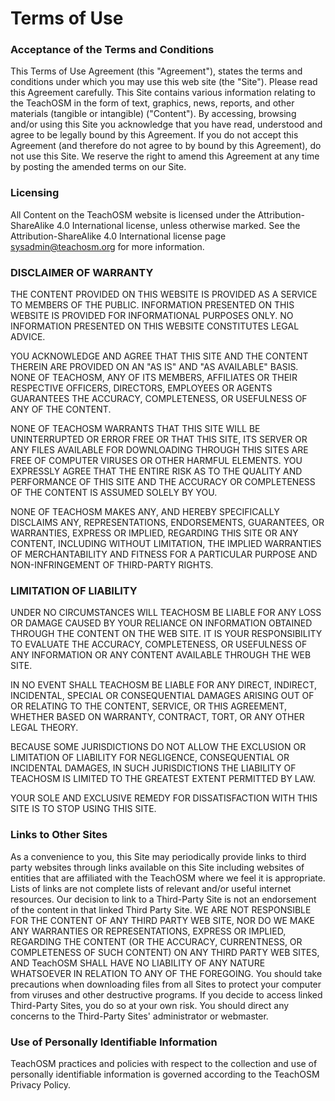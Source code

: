 # Terms of Use

### Acceptance of the Terms and Conditions
This Terms of Use Agreement (this "Agreement"), states the terms and conditions under which you may use this web site (the "Site").  Please read this Agreement carefully.  This Site contains various information relating to the TeachOSM in the form of text, graphics, news, reports, and other materials (tangible or intangible) ("Content").  By accessing, browsing and/or using this Site you acknowledge that you have read, understood and agree to be legally bound by this Agreement.  If you do not accept this Agreement (and therefore do not agree to by bound by this Agreement), do not use this Site. We reserve the right to amend this Agreement at any time by posting the amended terms on our Site.   

### Licensing
All Content on the TeachOSM website is licensed under the Attribution-ShareAlike 4.0 International license, unless otherwise marked. See the Attribution-ShareAlike 4.0 International license page [sysadmin@teachosm.org](https://creativecommons.org/licenses/by-sa/4.0/) for more information.

### DISCLAIMER OF WARRANTY
THE CONTENT PROVIDED ON THIS WEBSITE IS PROVIDED AS A SERVICE TO MEMBERS OF THE PUBLIC. INFORMATION PRESENTED ON THIS WEBSITE IS PROVIDED FOR INFORMATIONAL PURPOSES ONLY.  NO INFORMATION PRESENTED ON THIS WEBSITE CONSTITUTES LEGAL ADVICE. 

YOU ACKNOWLEDGE AND AGREE THAT THIS SITE AND THE CONTENT THEREIN ARE PROVIDED ON AN "AS IS" AND "AS AVAILABLE" BASIS.  NONE OF TEACHOSM, ANY OF ITS MEMBERS, AFFILIATES OR THEIR RESPECTIVE OFFICERS, DIRECTORS, EMPLOYEES OR AGENTS GUARANTEES THE ACCURACY, COMPLETENESS, OR USEFULNESS OF ANY OF THE CONTENT. 

NONE OF TEACHOSM WARRANTS THAT THIS SITE WILL BE UNINTERRUPTED OR ERROR FREE OR THAT THIS SITE, ITS SERVER OR ANY FILES AVAILABLE FOR DOWNLOADING THROUGH THIS SITES ARE FREE OF COMPUTER VIRUSES OR OTHER HARMFUL ELEMENTS.  YOU EXPRESSLY AGREE THAT THE ENTIRE RISK AS TO THE QUALITY AND PERFORMANCE OF THIS SITE AND THE ACCURACY OR COMPLETENESS OF THE CONTENT IS ASSUMED SOLELY BY YOU. 

NONE OF TEACHOSM MAKES ANY, AND HEREBY SPECIFICALLY DISCLAIMS ANY, REPRESENTATIONS, ENDORSEMENTS, GUARANTEES, OR WARRANTIES, EXPRESS OR IMPLIED, REGARDING THIS SITE OR ANY CONTENT, INCLUDING WITHOUT LIMITATION, THE IMPLIED WARRANTIES OF MERCHANTABILITY AND FITNESS FOR A PARTICULAR PURPOSE AND NON-INFRINGEMENT OF THIRD-PARTY RIGHTS.

### LIMITATION OF LIABILITY
UNDER NO CIRCUMSTANCES WILL TEACHOSM BE LIABLE FOR ANY LOSS OR DAMAGE CAUSED BY YOUR RELIANCE ON INFORMATION OBTAINED THROUGH THE CONTENT ON THE WEB SITE.  IT IS YOUR RESPONSIBILITY TO EVALUATE THE ACCURACY, COMPLETENESS, OR USEFULNESS OF ANY INFORMATION OR ANY CONTENT AVAILABLE THROUGH THE WEB SITE.

IN NO EVENT SHALL TEACHOSM BE LIABLE FOR ANY DIRECT, INDIRECT, INCIDENTAL, SPECIAL OR CONSEQUENTIAL DAMAGES ARISING OUT OF OR RELATING TO THE CONTENT, SERVICE, OR THIS AGREEMENT, WHETHER BASED ON WARRANTY, CONTRACT, TORT, OR ANY OTHER LEGAL THEORY.

BECAUSE SOME JURISDICTIONS  DO NOT ALLOW THE EXCLUSION OR LIMITATION OF LIABILITY FOR NEGLIGENCE, CONSEQUENTIAL OR INCIDENTAL DAMAGES, IN SUCH JURISDICTIONS THE LIABILITY OF TEACHOSM IS LIMITED TO THE GREATEST EXTENT PERMITTED BY LAW.

YOUR SOLE AND EXCLUSIVE REMEDY FOR DISSATISFACTION WITH THIS SITE IS TO STOP USING THIS SITE.

### Links to Other Sites
As a convenience to you, this Site may periodically provide links to third party websites through links available on this Site including websites of entities that are affiliated with the TeachOSM where we feel it is appropriate. Lists of links are not complete lists of relevant and/or useful internet resources.  Our decision to link to a Third-Party Site is not an endorsement of the content in that linked Third Party Site. WE ARE NOT RESPONSIBLE FOR THE CONTENT OF ANY THIRD PARTY WEB SITE, NOR DO WE MAKE ANY WARRANTIES OR REPRESENTATIONS, EXPRESS OR IMPLIED, REGARDING THE CONTENT (OR THE ACCURACY, CURRENTNESS, OR COMPLETENESS OF SUCH CONTENT) ON ANY THIRD PARTY WEB SITES, AND TeachOSM SHALL HAVE NO LIABILITY OF ANY NATURE WHATSOEVER IN RELATION TO ANY OF THE FOREGOING.  You should take precautions when downloading files from all Sites to protect your computer from viruses and other destructive programs.  If you decide to access linked Third-Party Sites, you do so at your own risk. You should direct any concerns to the Third-Party Sites' administrator or webmaster. 

### Use of Personally Identifiable Information
TeachOSM practices and policies with respect to the collection and use of personally identifiable information is governed according to the TeachOSM Privacy Policy.